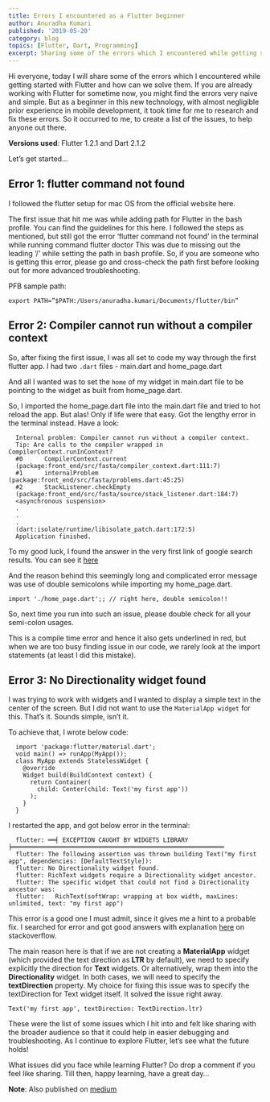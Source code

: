 ```yaml
---
title: Errors I encountered as a Flutter beginner
author: Anuradha Kumari
published: '2019-05-20'
category: blog
topics: [Flutter, Dart, Programming]
excerpt: Sharing some of the errors which I encountered while getting started with Flutter and how can we solve them.
---
```



Hi everyone, today I will share some of the errors which I encountered while getting started with Flutter and how can we solve them. If you are already working with Flutter for sometime now, you might find the errors very naive and simple. But as a beginner in this new technology, with almost negligible prior experience in mobile development, it took time for me to research and fix these errors.
So it occurred to me, to create a list of the issues, to help anyone out there.

**Versions used**: Flutter 1.2.1 and Dart 2.1.2

Let’s get started…

## Error 1: flutter command not found

I followed the flutter setup for mac OS from the official website here.

The first issue that hit me was while adding path for Flutter in the bash profile. You can find the guidelines for this here. I followed the steps as mentioned, but still got the error ‘flutter command not found’ in the terminal while running command flutter doctor
This was due to missing out the leading ‘/’ while setting the path in bash profile. So, if you are someone who is getting this error, please go and cross-check the path first before looking out for more advanced troubleshooting.

PFB sample path:

```
export PATH=”$PATH:/Users/anuradha.kumari/Documents/flutter/bin”
```

## Error 2: Compiler cannot run without a compiler context

So, after fixing the first issue, I was all set to code my way through the first flutter app.
I had two `.dart` files - main.dart and home_page.dart

And all I wanted was to set the `home` of my widget in main.dart file to be pointing to the widget as built from home_page.dart.

So, I imported the home_page.dart file into the main.dart file and tried to hot reload the app. But alas! Only if life were that easy. Got the lengthy error in the terminal instead. Have a look:

```
  Internal problem: Compiler cannot run without a compiler context.
  Tip: Are calls to the compiler wrapped in CompilerContext.runInContext?
  #0      CompilerContext.current
  (package:front_end/src/fasta/compiler_context.dart:111:7)
  #1      internalProblem (package:front_end/src/fasta/problems.dart:45:25)
  #2      StackListener.checkEmpty
  (package:front_end/src/fasta/source/stack_listener.dart:184:7)
  <asynchronous suspension>
  .
  .
  .
  (dart:isolate/runtime/libisolate_patch.dart:172:5)
  Application finished.
```

To my good luck, I found the answer in the very first link of google search results. You can see it [here](https://github.com/flutter/flutter/issues/24964)

And the reason behind this seemingly long and complicated error message was use of double semicolons while importing my home_page.dart.

```
import './home_page.dart';; // right here, double semicolon!!
```

So, next time you run into such an issue, please double check for all your semi-colon usages.

This is a compile time error and hence it also gets underlined in red, but when we are too busy finding issue in our code, we rarely look at the import statements (at least I did this mistake).

## Error 3: No Directionality widget found

I was trying to work with widgets and I wanted to display a simple text in the center of the screen.
But I did not want to use the `MaterialApp widget` for this. That’s it. Sounds simple, isn’t it.

To achieve that, I wrote below code:

```
  import 'package:flutter/material.dart';
  void main() => runApp(MyApp());
  class MyApp extends StatelessWidget {
    @override
    Widget build(BuildContext context) {
      return Container(
        child: Center(child: Text('my first app'))
      );
    }
  }
```

I restarted the app, and got below error in the terminal:

```
  flutter: ══╡ EXCEPTION CAUGHT BY WIDGETS LIBRARY ╞═══════════════════════════════════════════════════════════
  flutter: The following assertion was thrown building Text("my first app", dependencies: [DefaultTextStyle]):
  flutter: No Directionality widget found.
  flutter: RichText widgets require a Directionality widget ancestor.
  flutter: The specific widget that could not find a Directionality ancestor was:
  flutter:   RichText(softWrap: wrapping at box width, maxLines: unlimited, text: "my first app")
```

This error is a good one I must admit, since it gives me a hint to a probable fix.
I searched for error and got good answers with explanation [here](https://stackoverflow.com/questions/49687181/no-directionality-widget-found) on stackoverflow.

The main reason here is that if we are not creating a **MaterialApp** widget (which provided the text direction as **LTR** by default), we need to specify explicitly the direction for **Text** widgets.
Or alternatively, wrap them into the **Directionality** widget. In both cases, we will need to specify the **textDirection** property. My choice for fixing this issue was to specify the textDirection for Text widget itself. It solved the issue right away.

`Text('my first app', textDirection: TextDirection.ltr)`

These were the list of some issues which I hit into and felt like sharing with the broader audience so that it could help in easier debugging and troubleshooting.
As I continue to explore Flutter, let’s see what the future holds!

What issues did you face while learning Flutter? Do drop a comment if you feel like sharing.
Till then, happy learning, have a great day…

**Note**: Also published on [medium](https://medium.com/@anuradha15/errors-i-encountered-as-a-flutter-beginner-8f4f75d82e5b)
